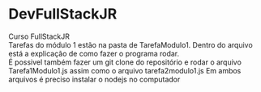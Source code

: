 # DevFullStackJR

Curso FullStackJR <br>
Tarefas do módulo 1 estão na pasta de TarefaModulo1. Dentro do arquivo está a explicação de como fazer o programa rodar. <br>
É possivel também fazer um git clone do repositório e rodar o arquivo Tarefa1Modulo1.js assim como o arquivo tarefa2modulo1.js
Em ambos arquivos é preciso instalar o nodejs no computador
